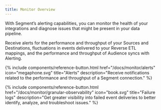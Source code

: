 ```yaml
---
title: Monitor Overview
---
```

With Segment’s alerting capabilities, you can monitor the health of your integrations and diagnose issues that might be present in your data pipeline. <!---, and view a record of all user and system activity that happened in Segment over the past 90 days. --->

Receive alerts for the performance and throughput of your Sources and Destinations, fluctuations in events delivered to your Reverse ETL mappings, and the performance and throughput of Audience syncs with Alerting. 

<!---Segment’s Audit Trail provides a high-level view of all changes made in your workspace over the last 90 days. Use the Audit Trail and Audit Forwarding to quickly revert unintentional actions made in Segment to prevent downstream data loss.

Select a product below to learn about its capabilities, supported destinations, and more.  --->

  {% include components/reference-button.html
    href="/docs/monitor/alerts"
    icon="megaphone.svg"
    title="Alerts"
    description="Receive notifications related to the performance and throughput of a Segment connection."
  %}

  {% include components/reference-button.html
    href="/docs/monitor/granular-observability"
    icon="book.svg"
    title="Failure logs"
    description="Get greater visibility into failed event deliveries to better identify, analyze, and troubleshoot issues."
  %}

